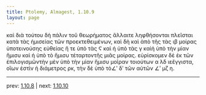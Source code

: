 ```yaml
---
title: Ptolemy, Almagest, 1.10.9
layout: page
---
```


καὶ διὰ τούτου δὴ πάλιν τοῦ θεωρήματος ἄλλαιτε ληφθήσονται πλεῖσται κατὰ τὰς ἡμισείας τῶν προεκτεθειμένων, καὶ δὴ καὶ ἀπὸ τῆς τὰς ιβ μοίρας ὑποτεινούσης εὐθείας ἥ τε ὑπὸ τὰς Ϛ καὶ ἡ ὑπὸ τὰς γ καὶἡ ὑπὸ τὴν μίαν ἥμισυ καὶ ἡ ὑπὸ τὸ ἥμισυ τέταρτοντῆς μιᾶς μοίρας. εὑρίσκομεν δὲ ἐκ τῶν ἐπιλογισμῶντὴν μὲν ὑπὸ τὴν μίαν ἥμισυ μοῖραν τοιούτων α λδ ιεἔγγιστα, οἵων ἐστὶν ἡ διάμετρος ρκ, τὴν δὲ ὑπὸ τὸ∠ʹ δʹ τῶν αὐτῶν ∠ʹ μζ η.

---

prev: [1.10.8](../1.10.8/) | next: [1.10.10](../1.10.10/)

